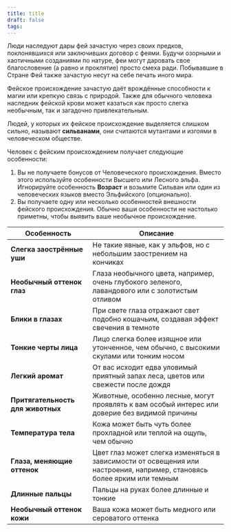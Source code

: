```yaml
---
title: title
draft: false
tags:
---
```

Люди наследуют дары фей зачастую через своих предков, поклонявшихся или заключивших договор с феями. Будучи озорными и хаотичными созданиями по натуре, феи могут даровать свое благословение (а равно и проклятие) просто смеха ради. Побывавшие в Стране Фей также зачастую несут на себе печать иного мира. 

Фейское происхождение зачастую даёт врождённые способности к магии или крепкую связь с природой. Также для обычного человека наследник фейской крови может казаться как просто слегка необычным, так и загадочно привлекательным.

Людей, у которых их фейское происхождение выделяется слишком сильно, называют **сильванами**, они считаются мутантами и изгоями в человеческом обществе.

Человек с фейским происхождением получает следующие особенности:
1. Вы не получаете бонусов от Человеческого происхождения. Вместо этого используйте особенности Высшего или Лесного эльфа. Игнорируйте особенность **Возраст** и возьмите Сильван или один из человеческих языков вместо Эльфийского (опционально).
2. Вы получаете одну или несколько особенностей внешности фейского происхождения. Обычно ваши особенности не настолько приметны, чтобы выявить ваше необычное происхождение.

| Особенность                       | Описание                                                                                                                |
| --------------------------------- | ----------------------------------------------------------------------------------------------------------------------- |
| **Слегка заострённые уши**        | Не такие явные, как у эльфов, но с небольшим заострением на кончиках                                                    |
| **Необычный оттенок глаз**        | Глаза необычного цвета, например, очень глубокого зеленого, лавандового или с золотистым отливом                        |
| **Блики в глазах**                | При свете глаза отражают свет подобно кошачьим, создавая эффект свечения в темноте                                      |
| **Тонкие черты лица**             | Лицо слегка более изящное или утонченное, чем обычно, с высокими скулами или тонким носом                               |
| **Легкий аромат**                 | От вас исходит едва уловимый приятный запах леса, цветов или свежести после дождя                                       |
| **Притягательность для животных** | Животные, особенно лесные, могут проявлять к вам особый интерес или доверие без видимой причины                         |
| **Температура тела**              | Кожа может быть чуть более прохладной или теплой на ощупь, чем обычно                                                   |
| **Глаза, меняющие оттенок**       | Цвет глаз может слегка изменяться в зависимости от освещения или настроения, например, становясь более ярким или темным |
| **Длинные пальцы**                | Пальцы на руках более длинные и тонкие                                                                                  |
| **Необычный оттенок кожи**        | Ваша кожа может быть медного или сероватого оттенка                                                                     |



 